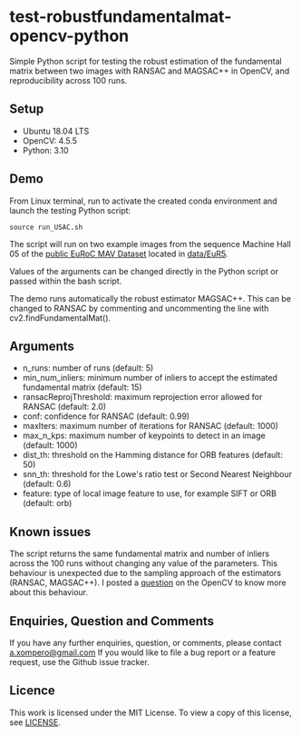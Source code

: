 # test-robustfundamentalmat-opencv-python
Simple Python script for testing the robust estimation of the fundamental matrix between two images with RANSAC and MAGSAC++ in OpenCV, and reproducibility across 100 runs.


## Setup
* Ubuntu 18.04 LTS
* OpenCV: 4.5.5
* Python: 3.10

## Demo

From Linux terminal, run to activate the created conda environment and launch the testing Python script:
```
source run_USAC.sh
```

The script will run on two example images from the sequence Machine Hall 05 of the [public EuRoC MAV Dataset](https://projects.asl.ethz.ch/datasets/doku.php?id=kmavvisualinertialdatasets) located in [data/EuR5](data).

Values of the arguments can be changed directly in the Python script or passed within the bash script.

The demo runs automatically the robust estimator MAGSAC++. This can be changed to RANSAC by commenting and uncommenting the line with cv2.findFundamentalMat().

## Arguments
* n_runs: number of runs (default: 5)
* min_num_inliers: minimum number of inliers to accept the estimated fundamental matrix (default: 15)
* ransacReprojThreshold: maximum reprojection error allowed for RANSAC (default: 2.0)
* conf: confidence for RANSAC (default: 0.99)
* maxIters: maximum number of iterations for RANSAC (default: 1000)
* max_n_kps: maximum number of keypoints to detect in an image (default: 1000)
* dist_th: threshold on the Hamming distance for ORB features (default: 50)
* snn_th: threshold for the Lowe's ratio test or Second Nearest Neighbour (default: 0.6)
* feature: type of local image feature to use, for example SIFT or ORB (default: orb)

## Known issues

The script returns the same fundamental matrix and number of inliers across the 100 runs without changing any value of the parameters. This behaviour is unexpected due to the sampling approach of the estimators (RANSAC, MAGSAC++). I posted a [question](https://forum.opencv.org/t/ransac-like-estimators-not-random-across-multiple-runs/9086) on the OpenCV to know more about this behaviour. 


## Enquiries, Question and Comments

If you have any further enquiries, question, or comments, please contact a.xompero@gmail.com If you would like to file a bug report or a feature request, use the Github issue tracker. 


## Licence

This work is licensed under the MIT License. To view a copy of this license, see [LICENSE](LICENSE).
